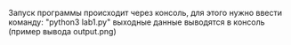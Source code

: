 Запуск программы происходит через консоль, для этого нужно ввести команду: "python3 lab1.py"
выходные данные выводятся в консоль (пример вывода output.png)